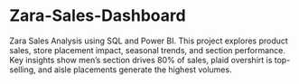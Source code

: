 # Zara-Sales-Dashboard
Zara Sales Analysis using SQL and Power BI. This project explores product sales, store placement impact, seasonal trends, and section performance. Key insights show men’s section drives 80% of sales, plaid overshirt is top-selling, and aisle placements generate the highest volumes.
